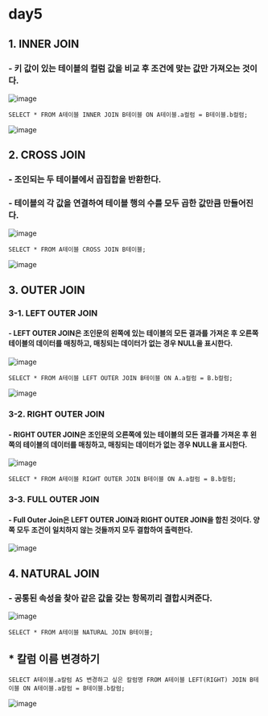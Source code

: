 # day5
## 1. INNER JOIN
### - 키 값이 있는 테이블의 컬럼 값을 비교 후 조건에 맞는 값만 가져오는 것이다.
![image](https://user-images.githubusercontent.com/89372116/138336726-5cf4447e-309e-469b-bea8-564d64c41e37.png)
```
SELECT * FROM A테이블 INNER JOIN B테이블 ON A테이블.a컬럼 = B테이블.b컬럼;
```
![image](https://user-images.githubusercontent.com/89372116/138337415-8ce1a02a-c6cc-44e4-929d-0431675afea5.png)
## 2. CROSS JOIN 
### - 조인되는 두 테이블에서 곱집합을 반환한다.
### - 테이블의 각 값을 연결하여 테이블 행의 수를 모두 곱한 값만큼 만들어진다.
![image](https://user-images.githubusercontent.com/89372116/138337705-4fdec3ae-56ad-4203-98ca-d59e0aa6562f.png)
```
SELECT * FROM A테이블 CROSS JOIN B테이블;
```
![image](https://user-images.githubusercontent.com/89372116/138337952-932e2f62-59af-43c6-9615-42f127a89d99.png)
## 3. OUTER JOIN
### 3-1. LEFT OUTER JOIN 
#### - LEFT OUTER JOIN은 조인문의 왼쪽에 있는 테이블의 모든 결과를 가져온 후 오른쪽 테이블의 데이터를 매칭하고, 매칭되는 데이터가 없는 경우 NULL을 표시한다.
![image](https://user-images.githubusercontent.com/89372116/138338862-b2efd8f1-7029-47da-99de-a2f3d5ece9a8.png)

```
SELECT * FROM A테이블 LEFT OUTER JOIN B테이블 ON A.a컬럼 = B.b컬럼;
```
![image](https://user-images.githubusercontent.com/89372116/138338781-89a2c280-1c53-4f83-b37c-63281292224c.png)
### 3-2. RIGHT OUTER JOIN
#### - RIGHT OUTER JOIN은 조인문의 오른쪽에 있는 테이블의 모든 결과를 가져온 후 왼쪽의 테이블의 데이터를 매칭하고, 매칭되는 데이터가 없는 경우 NULL을 표시한다.
![image](https://user-images.githubusercontent.com/89372116/138339000-d6d7ee8a-9344-4eb4-83b5-a7b2c6cafb7f.png)
```
SELECT * FROM A테이블 RIGHT OUTER JOIN B테이블 ON A.a컬럼 = B.b컬럼;
```
### 3-3. FULL OUTER JOIN
#### - Full Outer Join은 LEFT OUTER JOIN과 RIGHT OUTER JOIN을 합친 것이다. 양쪽 모두 조건이 일치하지 않는 것들까지 모두 결합하여 출력한다.
![image](https://user-images.githubusercontent.com/89372116/138339310-6037fa70-211a-4dd9-a843-2418c08d760a.png)
## 4. NATURAL JOIN
### - 공통된 속성을 찾아 같은 값을 갖는 항목끼리 결합시켜준다.
![image](https://user-images.githubusercontent.com/89372116/138340257-a2707e4b-9c6e-49bd-b32c-826425c579f9.png)
```
SELECT * FROM A테이블 NATURAL JOIN B테이블;
```
## * 칼럼 이름 변경하기
```
SELECT A테이블.a칼럼 AS 변경하고 싶은 칼럼명 FROM A테이블 LEFT(RIGHT) JOIN B테이블 ON A테이블.a칼럼 = B테이블.b칼럼;
```
![image](https://user-images.githubusercontent.com/89372116/138341183-873284ed-0f5b-4d4e-9483-0757d1d7b48b.png)

